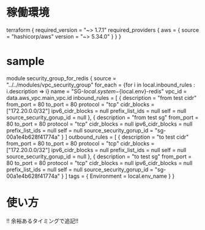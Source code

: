 # 稼働環境
terraform {
  required_version = "~> 1.7.1"
  required_providers {
    aws = {
      source  = "hashicorp/aws"
      version = "~> 5.34.0"
    }
  }
}

# sample
module security_group_for_redis {
  source = "../../modules/vpc_security_group"
  for_each = {for i in local.inbound_rules : i.description => i}
  name = "SG-${local.system}-${local.env}-redis"
  vpc_id = data.aws_vpc.main_vpc.id
  inbound_rules = [
    {
      description = "from test cidr"
      from_port = 80
      to_port = 80
      protocol = "tcp"
      cidr_blocks = ["172.20.0.0/32"]
      ipv6_cidr_blocks = null
      prefix_list_ids = null
      self = null
      source_security_gorup_id = null
    },
    {
      description = "from test sg"
      from_port = 80
      to_port = 80
      protocol = "tcp"
      cidr_blocks = null
      ipv6_cidr_blocks = null
      prefix_list_ids = null
      self = null
      source_security_gorup_id = "sg-00a1e4b628f41774a"
    }
  ]
  outbound_rules = [
    {
      description = "to test cidr"
      from_port = 80
      to_port = 80
      protocol = "tcp"
      cidr_blocks = ["172.20.0.0/32"]
      ipv6_cidr_blocks = null
      prefix_list_ids = null
      self = null
      source_security_gorup_id = null
    },
    {
      description = "to test sg"
      from_port = 80
      to_port = 80
      protocol = "tcp"
      cidr_blocks = null
      ipv6_cidr_blocks = null
      prefix_list_ids = null
      self = null
      source_security_gorup_id = "sg-00a1e4b628f41774a"
    }
  ]
  tags = {
    Environment = local.env_name
  }
}

# 使い方
!! 余裕あるタイミングで追記!!